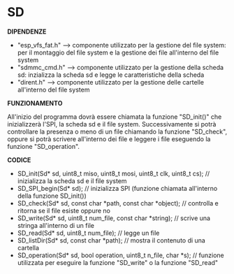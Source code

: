 # SD

**DIPENDENZE**
- "esp_vfs_fat.h" --> componente utilizzato per la gestione del file system: per il montaggio del file system e la gestione dei file all'interno del file system
- "sdmmc_cmd.h" --> componente utilizzato per la gestione della scheda sd: inzializza la scheda sd e legge le caratteristiche della scheda
- "dirent.h" --> componente utilizzato per la gestione delle cartelle all'interno del file system

**FUNZIONAMENTO**

All'inizio del programma dovrà essere chiamata la funzione "SD_init()" che inizializzerà l'SPI, la scheda sd e il file system. Successivamente si potrà controllare la presenza o meno di un file chiamando la funzione "SD_check", oppure si potrà scrivere all'interno dei file e leggere i file eseguendo la funzione "SD_operation".

**CODICE**
- SD_init(Sd* sd, uint8_t miso, uint8_t mosi, uint8_t clk, uint8_t cs);  //  inizializza la scheda sd e il file system
- SD_SPI_begin(Sd* sd);  //  inizializza SPI (funzione chiamata all'interno della funzione SD_init())
- SD_check(Sd* sd, const char *path, const char *object);  //  controlla e ritorna se il file esiste oppure no
- SD_write(Sd* sd, uint8_t num_file, const char *string);  //  scrive una stringa all'interno di un file
- SD_read(Sd* sd, uint8_t num_file);  //  legge un file
- SD_listDir(Sd* sd, const char *path);  //  mostra il contenuto di una cartella
- SD_operation(Sd* sd, bool operation, uint8_t n_file, char *s);  //  funzione utilizzata per eseguire la funzione "SD_write" o la funzione "SD_read"
